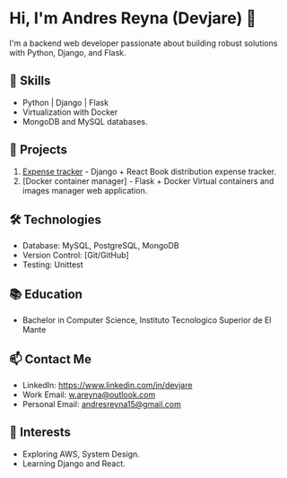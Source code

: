 # Hi, I'm Andres Reyna (Devjare) 👋

I'm a backend web developer passionate about building robust solutions with Python, Django, and Flask.

## 🔧 Skills
- Python | Django | Flask
- Virtualization with Docker
- MongoDB and MySQL databases. 

## 🚀 Projects
1. [Expense tracker]() - Django + React Book distribution expense tracker.
2. [Docker container manager] - Flask + Docker Virtual containers and images manager web application. 

## 🛠️ Technologies
- Database: MySQL, PostgreSQL, MongoDB
- Version Control: [Git/GitHub]
- Testing: Unittest

## 📚 Education
- Bachelor in Computer Science, Instituto Tecnologico Superior de El Mante

## 📫 Contact Me
- LinkedIn: https://www.linkedin.com/in/devjare
- Work Email: w.areyna@outlook.com
- Personal Email: andresreyna15@gmail.com 

## 🌱 Interests
- Exploring AWS, System Design.
- Learning Django and React.
